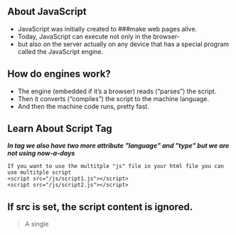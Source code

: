 ## About JavaScript
- JavaScript was initially created to  ###make web pages alive.
- Today, JavaScript can execute not only in the browser-
-  but also on the server actually on any device that has a special program called the JavaScript engine.

## How do engines work?
  - The engine (embedded if it’s a browser) reads (“parses”) the script.
  -  Then it converts (“compiles”) the script to the machine language.
  - And then the machine code runs, pretty fast.

## Learn About Script Tag
***In <script> </script> tag we also have two more attribute "language" and "type" but we are not using now-a-days***
```
If you want to use the multitple "js" file in your html file you can use multitple script
<script src="/js/script1.js"></script>
<script src="/js/script2.js"></script>
```

## If src is set, the script content is ignored.
> A single <script> tag can’t have both the src attribute and code inside.
This won’t work:

```
  <script src="file.js">
  alert(1); // the content is ignored, because src is set
</script>
We must choose either an external <script src="…"> or a regular <script> with code.

The example above can be split into two scripts to work:

<script src="file.js"></script>
<script>
  alert(1);
</script>
```
  
# Data Types in JavaScript
- Number
- BigINt
- Boolean
- Null
- Undefined
- Object
- String
  
 
# Modals in JavaScript
  - Alert ***It is used to only show the message***
  - Prompt ***It is used to ask some question***
  - Confirm ***It contains two button ok and cancel if user clikc on OK it return true otherwise false***
 
# Object in JavaScript
  ```
  > Object is not-Premitive data type
> An object can be created with figure brackets {…} with an optional list of properties. 
    A property is a “key: value” pair, where key is a string (also called a “property name”), and value can be anything.

/* Creating an empty object, we have to ways */

let user = new Object(); // "object constructor" syntax
let user = {};  // "object literal" syntax

/* You can also add a new key value pair like this */
let a = {
  name: "ankit",
  roll: "23",
};
a.school = "makaut";


/* you can also delete a key value pair */
let a = {
  name: "ankit",
  roll: "23",
};
a.school = "makaut";
delete a.name;

  ```
  
  
#Square Bracket in Object
  ```
    >For accesing the multivalue property
    > By using dot we can't access the the multivalue property

    let user = {};
    // set
    user["likes birds"] = true;
    // get
    alert(user["likes birds"]); // true
    // delete
    delete user["likes birds"];

    ###Computed Properties in Object 

    let x = "name";

    let obj = {
      [x]: "ankit",
    };

    console.log(obj);
  ```
  
  # Check Existing property or not
    - We have to ways to check the propery is present or not 
  ```
      let x = {};

      if (x.ankit === undefined) {
        console.log("Not present");
      } else {
        console.log("Present");
      }
  ```
  ## you can also check like this
  ```
    let x = {};
    if ("age" in x) {
      console.log("present");
    } else {
      console.log("not Present");
    }
  ```
  ## you can also run the loop
  ```
    let user = {
      name: "ankit",
      age: 20,
      school: "Makaut",
    };

    for (let key in user) {
      console.log(key);
      console.log(user[key]);
    }

  ```
  
  ## you also add the new value in the object like this
  ```
    let x = {
    name: "Ankit",
    };
    Object.assign(x, { age: 20, lapto: "Air" });
    console.log(x);
  ```
  ## copy the value of object we have two way
  - let temp = [...obj]
  - JSON.parse(JSON.stringify(x));
  - ***but the difference is those value undefined that value it don't copy***
  
  ## you can also write the function in the object
  ```
    let obj = {
      xyz() {
        console.log("check");
      },
      name: "Ankit",
    };
  ```
  
  # 'this' in object
  ```
      let user = {
      name: "John",
      age: 30,

      sayHi() {
        alert(this.name);
      },
    };

    user.sayHi();
  ```
  
# Optional Chaining in Object
  ```
  const user = {};
  console.log(user.name); ***it give undefined***
  ```
  ```
  console.log(user.name.something); ***it give error***
  console.log(user.name?.age);
  ```
  
# MAP and SET in Java Script
   ## Map is a collection of keyed data items, just like an Object. But the main difference is that Map allows keys of any type.
    - Methods and properties are:
    - new Map() – creates the map.
    - map.set(key, value) – stores the value by the key.
    - map.get(key) – returns the value by the key, undefined if key doesn’t exist in map.
    - map.has(key) – returns true if the key exists, false otherwise.
    - map.delete(key) – removes the value by the key.
    - map.clear() – removes everything from the map.
    - map.size – returns the current element count.

************************************
  ```
  let map = new Map();
  map.set(2, 1);
  map.set(3, 1);
  map.set(4, 1);
  map.set(5, 1);
  map.set(7, 2);
  map.set(7, map.get(7) === undefined ? 1 : map.get(7) + 1);
  console.log(map);
  ```

**************************************************************************
## FOR MAP VALUES ITERATION
```
  let recipeMap = new Map([
    ['cucumber', 500],
    ['tomatoes', 350],
    ['onion',    50]
  ]);

  // iterate over keys (vegetables)
  for (let vegetable of recipeMap.keys()) {
    alert(vegetable); // cucumber, tomatoes, onion
  }

  // iterate over values (amounts)
  for (let amount of recipeMap.values()) {
    alert(amount); // 500, 350, 50
  }

  // iterate over [key, value] entries
  for (let entry of recipeMap) { // the same as of recipeMap.entries()
    alert(entry); // cucumber,500 (and so on)
  }
```
********************************************************************************

  # Set 
  ***A Set is a special type collection – “set of values” (without keys), where each value may occur only once.***
  
  - Its main methods are
  - new Set(iterable) – creates the set, and if an iterable object is provided (usually an array), copies values from it into the set.
  - set.add(value) – adds a value, returns the set itself.
  - set.delete(value) – removes the value, returns true if value existed at the moment of the call, otherwise false.
  - set.has(value) – returns true if the value exists in the set, otherwise false.
  - set.clear() – removes everything from the set.
  - set.size – is the elements count.
  ```
  It store the unique value but not in sorted order
  Iteration over set
  for (let x of set) console.log(x);
  ```
  
# Array Method
  ```
  let arr = []
  arr.push(45);
  arr.pop();
  arr.shift()  it remove the first element, and also shrink the array size.

  arr.unshift("Ankit") it add the data at the beginning
  ```
  ### You can also write like this
  ```
  let arr = new Array(1, 2, 3);
  console.log(arr);
  ```
  
  *****************************************************************************************
  ```
  let arr = [1, 2, 3, 4];

  // delete arr[2];
  arr.splice(1, 2); // it remove the item from the array starting position from 1 and erase 2 item

  // it remove the items and push these three string
  arr.splice(1, 1, "ankit", "kumar", "yadav");

  arr.splice(1, 0); // it don't remove any element

  console.log(arr);
  ```

********************************************************************************************************
  ```
  let arr = [1, 2, 3, 4];
  // for each method for array traversing
  arr.forEach((value) => console.log(value));
```
****************************************************
##Searching Property( All three searching property takes 2 argument second one was optional)
1. indexOf()
  
  - let arr = [1,2,3,4];
  - const t = arr.indexOf(3);
  - if value is present in the array it give the index otherwise it give -1

2. arr.lastIndexOf(item, from) – same, but looks for from right to left.
3. arr.includes(item, from) – looks for item starting from index from, returns true if found.

*********************************************************************************************
##Find Method in Array
  ```
  // If not present it gives undefined

  let arr = [
    { name: "Ankit", id: 2 },
    { name: "sonu", id: 1 },
    { name: "MAnish", id: 3 },
  ];

  let user = arr.find((data) => data.name === "Ankit");
  console.log(user);
  ```

*********************************************************************************************
##Filter Method 
  ```
  let arr = [
  { name: "Ankit", id: 2 },
  { name: "sonu", id: 1 },
  { name: "MAnish", id: 3 },
  ];

  let temp = arr.filter((value) => value.id >= 2);
  console.log(temp);
  ```

***********************************
# Sorting in array
  ```
  let arr = [ 1, 2, 15 ];

  // the method reorders the content of arr
  arr.sort();

  alert( arr );  // 1, 15, 2
  ```
  
# Destructing in Object
  let arr = ["ankit", "kumar"];

let [first, second, third] = arr;
console.log(first, second, third);

In COnsole -> ankit kumar undefined

*********************
  ## Actually, we can use it with any iterable, not only arrays:
  ```
  let [a, b, c] = "abc"; // ["a", "b", "c"]
  let [one, two, three] = new Set([1, 2, 3]);
  ```
*********************************
```
let obj = {
  name: "Ankit",
  roll: "2",
};

for (let [key, value] of Object.entries(obj)) console.log(key, value);
```

******************************************************
  ```
let arr = [1, 2, 3, 4, 5, 6];

let [first, second, ...third] = arr;
console.log(first, second, third);
```

********************************************
  ```
let obj = {
  names: "Ankit",
  roll: 20,
};

const { names, roll } = obj;
console.log(names, roll);
  ```

****************************************


## "..." is rest operator ***Spread Operator***
  ### For Time Method
  - let obj = new Date();
  - console.log(obj.getFullYear());
  - console.log(obj.getMonth());
  - console.log(obj.getDate());
  - console.log(obj.getHours());
  - console.log(obj.getMinutes());
  - console.log(obj.getSeconds());

 
# JSON in java-script
  - IF we want to send some data to the server then we convert it to "JSON"
  - JSON.stringify to convert objects into JSON.
  - JSON.parse to convert JSON back into an object.
  ```
    let student = {
      name: "John",
      age: 30,
      isAdmin: false,
      courses: ["html", "css", "js"],
      wife: null,
    };

    let obj = JSON.stringify(student);
    console.log(obj);

    obj = JSON.parse(obj);
    console.log(obj);
  ```

  # How to sort object in javascript 
***We can sort the array of object like this***
  ```
let arr = [
  {
    name: "Ankit",
    roll: 2,
  },
  {
    name: "Sonu",
    roll: 1,
  },
  {
    name: "Aankit",
    roll: 5,
  },
  {
    name: "Rohan",
    roll: 2,
  },
];

arr.sort((a, b) => (a.name > b.name ? 1 : -1));

console.log(arr);
  ```
  ```
let arr = [];
arr.push(2);
arr.push(3);
arr.push(2, 3, 4);
// Size will be 5
```
  
***************************************************
```
function sum(x,y,...z){
    console.log(x);
    console.log(y);
    console.log(z); // z will print the array which contain [4,5,6,4]
};

sum(2,3,4,5,6,4)
  ```
****************************************************

## Blocks for let and const

## If a variable is declared inside a code block {...}, it’s only visible inside that block.
```
function sum() {
  let x = 2;
  return function () {
    let z = 2;
    return x + z;
  };
}

let z = sum();
console.log(z());

It prints 4 because of closure
```
***********************************************************************

# setTimeout() in JS
  ```
    function sum(x, y) {
      console.log(x + y);
    }

    let t = setTimeout(sum, 5000, 2, 3);

    let t2 = setTimeout(sum, 5000, 2, 4);

    clearTimeout(t2);

    console.log(t, t2);
  ```

- set time out returns a timerId
- you can also clear that Timer, once you clear that id than that funciton will not call in future 

***********************************************************************************************************
## Using setTimeout and setInterval together
```
// repeat with the interval of 2 seconds
let timerId = setInterval(() => console.log("start"), 2000);

// after 5 seconds stop
setTimeout(() => {
  clearInterval(timerId);
  console.log("stop");
}, 5000);
```
****************************************************************************

## Zero delay setTimeout
  - setTimeout(func, 0), or just setTimeout(func).


# Inheritance in Object
  ```
let animal = {
  eats: true,
};
let fox = {
  jumps: true,
};

fox.__proto__ = animal;

console.log(fox.eats);
```
*******************************************
  ```
let animal = {
  eats: true,
  walk() {
    alert("Animal walk");
  }
};

let rabbit = {
  jumps: true,
  __proto__: animal
};

// walk is taken from the prototype
rabbit.walk(); // Animal walk
```
  
****************************************************
  ```
You can also write Like this 
let animal = {
  eats: true,
  walk() {
    /* this method won't be used by rabbit */
  },
};

let rabbit = {
  __proto__: animal,
};

rabbit.walk = function () {
  alert("Rabbit! Bounce-bounce!");
};

console.log(rabbit);
```
***************************************************************
  
# Classes in JavaScript

***The “class” syntax***
- The basic syntax is:
```
class MyClass {
  // class methods
  constructor() { ... }
  method1() { ... }
  method2() { ... }
  method3() { ... }
  ...
}
  ```

************************************************
```
class User {
  constructor(name) {
    this.name = name;
  }
  sayHi() {
    console.log(this.name);
  }
}

let user = new User("Ankit");
user.sayHi();
```
**************************************************************************************************

## Inheritance in Class
```
class Animal {
  constructor(name) {
    this.speed = 0;
    this.name = name;
  }
  run(speed) {
    this.speed = speed;
    console.log("Run Function " + this.speed);
  }
  stop() {
    this.speed = 0;
    console.log("Stop Function " + this.name);
  }
}

let animal = new Animal("My animal");

class Rabbit extends Animal {
  hide() {
    console.log("hides Function");
  }
}
let rabbit = new Rabbit("White Rabbit");

rabbit.run(5); // White Rabbit runs with speed 5.
rabbit.hide(); // White Rabbit hides!
```

## Try and Catch block
  ```
  
try {
    console.log("Start of try runs");
    dfdfdf;
    console.log("End of try runs");
  } catch (err) {
    console.log(err.name); // ReferenceError
    console.log(err.message); // lalala is not defined
    console.log(err.stack);
  }
  ```

  # NExt Update from 19
  
  
  
  
  
  
